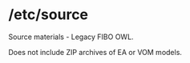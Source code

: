 # /etc/source

Source materials - Legacy FIBO OWL. 

Does not include ZIP archives of EA or VOM models.
